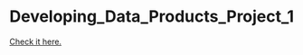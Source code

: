 # Developing_Data_Products_Project_1

[Check it here.](https://deriss.github.io/Developing_Data_Products_Project_1/Argentinian_population_by_province.html)
